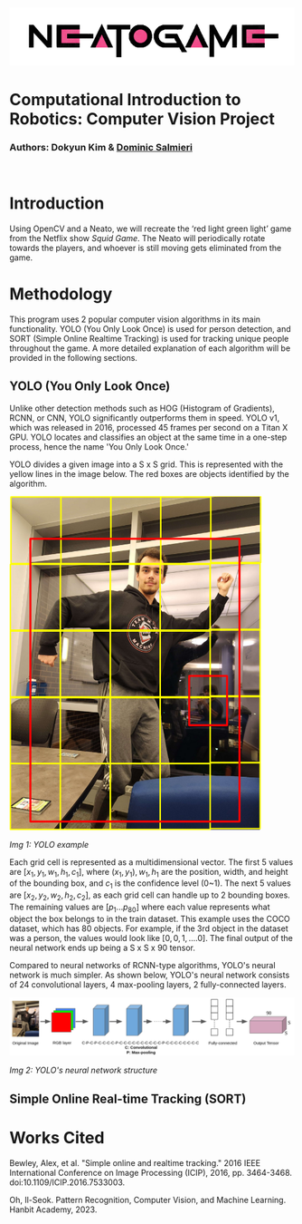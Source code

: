<p align="center">
  <img src="img/project-logo.png" />
</p>

# Computational Introduction to Robotics: Computer Vision Project
### Authors: Dokyun Kim & [Dominic Salmieri](https://github.com/joloujo)
<br>

# Introduction
Using OpenCV and a Neato, we will recreate the ‘red light green light’ game from the Netflix show *Squid Game*. The Neato will periodically rotate towards the players, and whoever is still moving gets eliminated from the game.

# Methodology
This program uses 2 popular computer vision algorithms in its main functionality. YOLO (You Only Look Once) is used for person detection, and SORT (Simple Online Realtime Tracking) is used for tracking unique people throughout the game. A more detailed explanation of each algorithm will be provided in the following sections.

## YOLO (You Only Look Once)

Unlike other detection methods such as HOG (Histogram of Gradients), RCNN, or CNN, YOLO significantly outperforms them in speed. YOLO v1, which was released in 2016, processed 45 frames per second on a Titan X GPU. YOLO locates and classifies an object at the same time in a one-step process, hence the name 'You Only Look Once.'

YOLO divides a given image into a S x S grid. This is represented with the yellow lines in the image below. The red boxes are objects identified by the algorithm. 

<p>
  <img src="img/yolo.png" />
</p>

*Img 1: YOLO example*


Each grid cell is represented as a multidimensional vector. The first 5 values are $[x_1,y_1,w_1,h_1,c_1]$, where $(x_1,y_1), w_1, h_1$ are the position, width, and height of the bounding box, and $c_1$ is the confidence level (0~1). The next 5 values are $[x_2,y_2,w_2,h_2,c_2]$, as each grid cell can handle up to 2 bounding boxes. The remaining values are $[p_1...p_80]$ where each value represents what object the box belongs to in the train dataset. This example uses the COCO dataset, which has 80 objects. For example, if the 3rd object in the dataset was a person, the values would look like $[0,0,1,....0]$. The final output of the neural network ends up being a S x S x 90 tensor.

Compared to neural networks of RCNN-type algorithms, YOLO's neural network is much simpler. As shown below, YOLO's neural network consists of 24 convolutional layers, 4 max-pooling layers, 2 fully-connected layers. 

<p>
  <img src="img/neuralnet.png" />
</p>

*Img 2: YOLO's neural network structure*


## Simple Online Real-time Tracking (SORT)


# Works Cited

Bewley, Alex, et al. "Simple online and realtime tracking." 2016 IEEE International Conference on Image Processing (ICIP), 2016, pp. 3464-3468. doi:10.1109/ICIP.2016.7533003.

Oh, Il-Seok. Pattern Recognition, Computer Vision, and Machine Learning. Hanbit Academy, 2023. 
